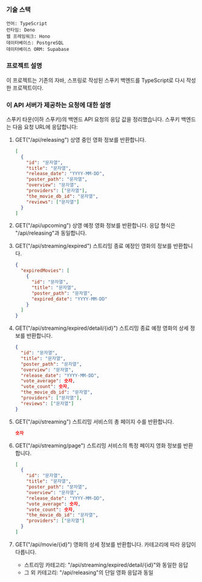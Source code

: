 ### 기술 스택
```
언어: TypeScript
런타임: Deno
웹 프레임워크: Hono 
데이터베이스: PostgreSQL
데이터베이스 ORM: Supabase
```

### 프로젝트 설명 
이 프로젝트는 기존의 자바, 스프링로 작성된 스푸키 백엔드를 TypeScript로 다시 작성한 프로젝트이다. 
 

### 이 API 서버가 제공하는 요청에 대한 설명

스푸키 타운(이하 스푸키)의 백엔드 API 요청의 응답 값을 정리했습니다. 스푸키 백엔드는 다음 요청 URL에 응답합니다:

1. GET("/api/releasing")
   상영 중인 영화 정보를 반환합니다.
   ```json
   [
     {
       "id": "문자열",
       "title": "문자열",
       "release_date": "YYYY-MM-DD",
       "poster_path": "문자열",
       "overview": "문자열",
       "providers": ["문자열"],
       "the_movie_db_id": "문자열",
       "reviews": ["문자열"]
     }
   ]
   ```

2. GET("/api/upcoming")
   상영 예정 영화 정보를 반환합니다. 응답 형식은 "/api/releasing"과 동일합니다.

3. GET("/api/streaming/expired")
   스트리밍 종료 예정인 영화의 정보를 반환합니다.
   ```json
   {
     "expiredMovies": [
       {
         "id": "문자열",
         "title": "문자열",
         "poster_path": "문자열",
         "expired_date": "YYYY-MM-DD"
       }
     ]
   }
   ```

4. GET("/api/streaming/expired/detail/{id}")
   스트리밍 종료 예정 영화의 상세 정보를 반환합니다.
   ```json
   {
     "id": "문자열",
     "title": "문자열",
     "poster_path": "문자열",
     "overview": "문자열",
     "release_date": "YYYY-MM-DD",
     "vote_average": 숫자,
     "vote_count": 숫자,
     "the_movie_db_id": "문자열",
     "providers": ["문자열"],
     "reviews": ["문자열"]
   }
   ```

5. GET("/api/streaming")
   스트리밍 서비스의 총 페이지 수를 반환합니다.
   ```json
   숫자
   ```

6. GET("/api/streaming/page")
   스트리밍 서비스의 특정 페이지 영화 정보를 반환합니다.
   ```json
   [
     {
       "id": "문자열",
       "title": "문자열",
       "poster_path": "문자열",
       "overview": "문자열",
       "release_date": "YYYY-MM-DD",
       "vote_average": 숫자,
       "vote_count": 숫자,
       "the_movie_db_id": "문자열",
       "providers": ["문자열"]
     }
   ]
   ```

7. GET("/api/movie/{id}")
   영화의 상세 정보를 반환합니다. 카테고리에 따라 응답이 다릅니다.
   - 스트리밍 카테고리: "/api/streaming/expired/detail/{id}"와 동일한 응답
   - 그 외 카테고리: "/api/releasing"의 단일 영화 응답과 동일